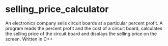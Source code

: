 # selling_price_calculator
An electronics company sells circuit boards at a particular percent profit. A program reads the percent profit and the cost of a circuit board, calculates the selling price of the circuit board and displays the selling price on the screen.
Written in C++
